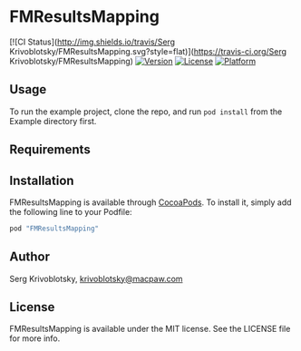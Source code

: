 # FMResultsMapping

[![CI Status](http://img.shields.io/travis/Serg Krivoblotsky/FMResultsMapping.svg?style=flat)](https://travis-ci.org/Serg Krivoblotsky/FMResultsMapping)
[![Version](https://img.shields.io/cocoapods/v/FMResultsMapping.svg?style=flat)](http://cocoapods.org/pods/FMResultsMapping)
[![License](https://img.shields.io/cocoapods/l/FMResultsMapping.svg?style=flat)](http://cocoapods.org/pods/FMResultsMapping)
[![Platform](https://img.shields.io/cocoapods/p/FMResultsMapping.svg?style=flat)](http://cocoapods.org/pods/FMResultsMapping)

## Usage

To run the example project, clone the repo, and run `pod install` from the Example directory first.

## Requirements

## Installation

FMResultsMapping is available through [CocoaPods](http://cocoapods.org). To install
it, simply add the following line to your Podfile:

```ruby
pod "FMResultsMapping"
```

## Author

Serg Krivoblotsky, krivoblotsky@macpaw.com

## License

FMResultsMapping is available under the MIT license. See the LICENSE file for more info.
